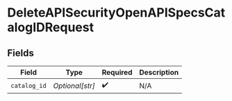 # DeleteAPISecurityOpenAPISpecsCatalogIDRequest


## Fields

| Field              | Type               | Required           | Description        |
| ------------------ | ------------------ | ------------------ | ------------------ |
| `catalog_id`       | *Optional[str]*    | :heavy_check_mark: | N/A                |